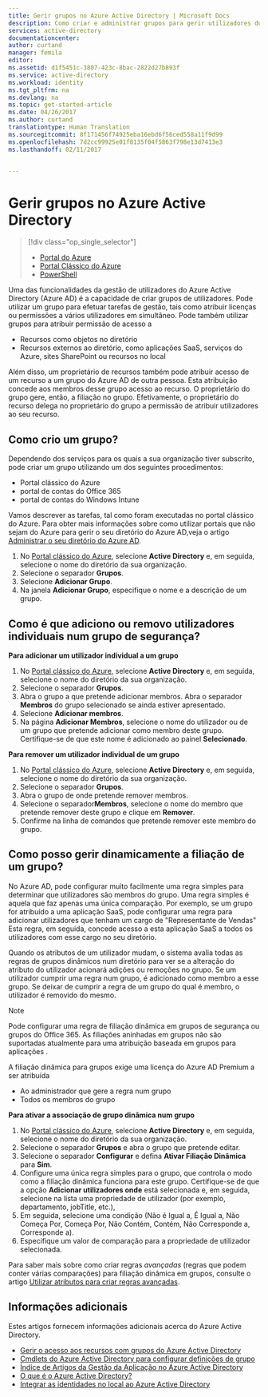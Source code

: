 ```yaml
---
title: Gerir grupos no Azure Active Directory | Microsoft Docs
description: Como criar e administrar grupos para gerir utilizadores do Azure com o Azure Active Directory.
services: active-directory
documentationcenter: 
author: curtand
manager: femila
editor: 
ms.assetid: d1f5451c-3807-423c-8bac-2822d27b893f
ms.service: active-directory
ms.workload: identity
ms.tgt_pltfrm: na
ms.devlang: na
ms.topic: get-started-article
ms.date: 04/26/2017
ms.author: curtand
translationtype: Human Translation
ms.sourcegitcommit: 8f171456f74925eba16ebd6f56ced558a11f9d99
ms.openlocfilehash: 7d2cc99925e01f8135f04f5863f798e13d7413e3
ms.lasthandoff: 02/11/2017


---
```

# <a name="managing-groups-in-azure-active-directory"></a>Gerir grupos no Azure Active Directory
> [!div class="op_single_selector"]
> * [Portal do Azure](active-directory-groups-create-azure-portal.md)
> * [Portal Clássico do Azure](active-directory-accessmanagement-manage-groups.md)
> * [PowerShell](active-directory-accessmanagement-groups-settings-v2-cmdlets.md)
>
>

Uma das funcionalidades da gestão de utilizadores do Azure Active Directory (Azure AD) é a capacidade de criar grupos de utilizadores. Pode utilizar um grupo para efetuar tarefas de gestão, tais como atribuir licenças ou permissões a vários utilizadores em simultâneo. Pode também utilizar grupos para atribuir permissão de acesso a

* Recursos como objetos no diretório
* Recursos externos ao diretório, como aplicações SaaS, serviços do Azure, sites SharePoint ou recursos no local

Além disso, um proprietário de recursos também pode atribuir acesso de um recurso a um grupo do Azure AD de outra pessoa. Esta atribuição concede aos membros desse grupo acesso ao recurso. O proprietário do grupo gere, então, a filiação no grupo. Efetivamente, o proprietário do recurso delega no proprietário do grupo a permissão de atribuir utilizadores ao seu recurso.

## <a name="how-do-i-create-a-group"></a>Como crio um grupo?
Dependendo dos serviços para os quais a sua organização tiver subscrito, pode criar um grupo utilizando um dos seguintes procedimentos:

* Portal clássico do Azure
* portal de contas do Office 365
* portal de contas do Windows Intune

Vamos descrever as tarefas, tal como foram executadas no portal clássico do Azure. Para obter mais informações sobre como utilizar portais que não sejam do Azure para gerir o seu diretório do Azure AD,veja o artigo [Administrar o seu diretório do Azure AD](active-directory-administer.md).

1. No [Portal clássico do Azure](https://manage.windowsazure.com), selecione **Active Directory** e, em seguida, selecione o nome do diretório da sua organização.
2. Selecione o separador **Grupos**.
3. Selecione **Adicionar Grupo**.
4. Na janela **Adicionar Grupo**, especifique o nome e a descrição de um grupo.

## <a name="how-do-i-add-or-remove-individual-users-in-a-security-group"></a>Como é que adiciono ou removo utilizadores individuais num grupo de segurança?
**Para adicionar um utilizador individual a um grupo**

1. No [Portal clássico do Azure](https://manage.windowsazure.com), selecione **Active Directory** e, em seguida, selecione o nome do diretório da sua organização.
2. Selecione o separador **Grupos**.
3. Abra o grupo a que pretende adicionar membros. Abra o separador **Membros** do grupo selecionado se ainda estiver apresentado.
4. Selecione **Adicionar membros**.
5. Na página **Adicionar Membros**, selecione o nome do utilizador ou de um grupo que pretende adicionar como membro deste grupo. Certifique-se de que este nome é adicionado ao painel **Selecionado**.

**Para remover um utilizador individual de um grupo**

1. No [Portal clássico do Azure](https://manage.windowsazure.com), selecione **Active Directory** e, em seguida, selecione o nome do diretório da sua organização.
2. Selecione o separador **Grupos**.
3. Abra o grupo de onde pretende remover membros.
4. Selecione o separador**Membros**, selecione o nome do membro que pretende remover deste grupo e clique em **Remover**.
5. Confirme na linha de comandos que pretende remover este membro do grupo.

## <a name="how-can-i-manage-the-membership-of-a-group-dynamically"></a>Como posso gerir dinamicamente a filiação de um grupo?
No Azure AD, pode configurar muito facilmente uma regra simples para determinar que utilizadores são membros do grupo. Uma regra simples é aquela que faz apenas uma única comparação. Por exemplo, se um grupo for atribuído a uma aplicação SaaS, pode configurar uma regra para adicionar utilizadores que tenham um cargo de "Representante de Vendas" Esta regra, em seguida, concede acesso a esta aplicação SaaS a todos os utilizadores com esse cargo no seu diretório.

Quando os atributos de um utilizador mudam, o sistema avalia todas as regras de grupos dinâmicos num diretório para ver se a alteração do atributo do utilizador acionará adições ou remoções no grupo. Se um utilizador cumprir uma regra num grupo, é adicionado como membro a esse grupo. Se deixar de cumprir a regra de um grupo do qual é membro, o utilizador é removido do mesmo.

> [!NOTE]
> Pode configurar uma regra de filiação dinâmica em grupos de segurança ou grupos do Office 365. As filiações aninhadas em grupos não são suportadas atualmente para uma atribuição baseada em grupos para aplicações .
>
> A filiação dinâmica para grupos exige uma licença do Azure AD Premium a ser atribuída
>
> * Ao administrador que gere a regra num grupo
> * Todos os membros do grupo
>
>

**Para ativar a associação de grupo dinâmica num grupo**

1. No [Portal clássico do Azure](https://manage.windowsazure.com), selecione **Active Directory** e, em seguida, selecione o nome do diretório da sua organização.
2. Selecione o separador **Grupos** e abra o grupo que pretende editar.
3. Selecione o separador **Configurar** e defina **Ativar Filiação Dinâmica** para **Sim**.
4. Configure uma única regra simples para o grupo, que controla o modo como a filiação dinâmica funciona para este grupo. Certifique-se de que a opção **Adicionar utilizadores onde** está selecionada e, em seguida, selecione na lista uma propriedade de utilizador (por exemplo, departamento, jobTitle, etc.),
5. Em seguida, selecione uma condição (Não é Igual a, É Igual a, Não Começa Por, Começa Por, Não Contém, Contém, Não Corresponde a, Corresponde a).
6. Especifique um valor de comparação para a propriedade de utilizador selecionada.

Para saber mais sobre como criar regras *avançadas* (regras que podem conter várias comparações) para filiação dinâmica em grupos, consulte o artigo [Utilizar atributos para criar regras avançadas](active-directory-accessmanagement-groups-with-advanced-rules.md).

## <a name="additional-information"></a>Informações adicionais
Estes artigos fornecem informações adicionais acerca do Azure Active Directory.

* [Gerir o acesso aos recursos com grupos do Azure Active Directory](active-directory-manage-groups.md)
* [Cmdlets do Azure Active Directory para configurar definições de grupo](active-directory-accessmanagement-groups-settings-cmdlets.md)
* [Índice de Artigos da Gestão da Aplicação no Azure Active Directory](active-directory-apps-index.md)
* [O que é o Azure Active Directory?](active-directory-whatis.md)
* [Integrar as identidades no local ao Azure Active Directory](active-directory-aadconnect.md)

